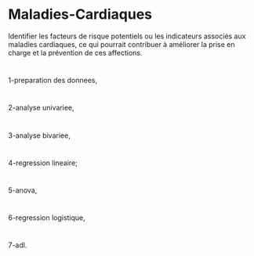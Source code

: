 # Maladies-Cardiaques
Identifier les facteurs de risque potentiels ou les indicateurs associés aux maladies cardiaques, ce qui pourrait contribuer à améliorer la prise en charge et la prévention de ces affections.
#
1-preparation des donnees,
#
2-analyse univariee,
#
3-analyse bivariee,
#
4-regression lineaire;
#
5-anova,
#
6-regression logistique,
#
7-adl.
